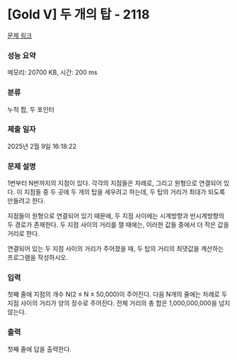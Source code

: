 # [Gold V] 두 개의 탑 - 2118 

[문제 링크](https://www.acmicpc.net/problem/2118) 

### 성능 요약

메모리: 20700 KB, 시간: 200 ms

### 분류

누적 합, 두 포인터

### 제출 일자

2025년 2월 9일 16:18:22

### 문제 설명

<p>1번부터 N번까지의 지점이 있다. 각각의 지점들은 차례로, 그리고 원형으로 연결되어 있다. 이 지점들 중 두 곳에 두 개의 탑을 세우려고 하는데, 두 탑의 거리가 최대가 되도록 만들려고 한다.</p>

<p>지점들이 원형으로 연결되어 있기 때문에, 두 지점 사이에는 시계방향과 반시계방향의 두 경로가 존재한다. 두 지점 사이의 거리를 잴 때에는, 이러한 값들 중에서 더 작은 값을 거리로 한다.</p>

<p>연결되어 있는 두 지점 사이의 거리가 주어졌을 때, 두 탑의 거리의 최댓값을 계산하는 프로그램을 작성하시오.</p>

### 입력 

 <p>첫째 줄에 지점의 개수 N(2 ≤ N ≤ 50,000)이 주어진다. 다음 N개의 줄에는 차례로 두 지점 사이의 거리가 양의 정수로 주어진다. 전체 거리의 총 합은 1,000,000,000을 넘지 않는다.</p>

### 출력 

 <p>첫째 줄에 답을 출력한다.</p>

